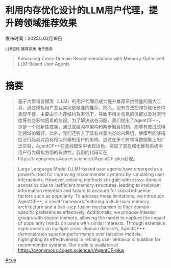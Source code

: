 # 利用内存优化设计的LLM用户代理，提升跨领域推荐效果

发布时间：2025年02月19日

`LLM应用` `推荐系统` `电子商务`

> Enhancing Cross-Domain Recommendations with Memory-Optimized LLM-Based User Agents

# 摘要

> 基于大型语言模型（LLM）的用户代理已成为提升推荐系统性能的强大工具，通过模拟用户交互实现更精准的推荐。然而，现有方法在跨领域场景中表现不佳，主要由于内存结构效率低下，导致不相关信息的保留以及对流行度等社会影响因素的忽视。为了解决这些问题，我们提出了AgentCF++，这是一个创新性框架，通过双层内存架构和两步融合机制，能够有效过滤特定领域的偏好。此外，我们还引入了具有共享内存的兴趣组，使模型能够捕捉流行趋势对具有相似兴趣的用户的影响。通过在多个跨领域数据集上的广泛实验，AgentCF++在基线模型中表现出色，突显了其在细化推荐系统中用户行为模拟方面的有效性。我们的代码可在https://anonymous.4open.science/r/AgentCF-plus获取。

> Large Language Model (LLM)-based user agents have emerged as a powerful tool for improving recommender systems by simulating user interactions. However, existing methods struggle with cross-domain scenarios due to inefficient memory structures, leading to irrelevant information retention and failure to account for social influence factors such as popularity. To address these limitations, we introduce AgentCF++, a novel framework featuring a dual-layer memory architecture and a two-step fusion mechanism to filter domain-specific preferences effectively. Additionally, we propose interest groups with shared memory, allowing the model to capture the impact of popularity trends on users with similar interests. Through extensive experiments on multiple cross-domain datasets, AgentCF++ demonstrates superior performance over baseline models, highlighting its effectiveness in refining user behavior simulation for recommender systems. Our code is available at https://anonymous.4open.science/r/AgentCF-plus.

[Arxiv](https://arxiv.org/abs/2502.13843)